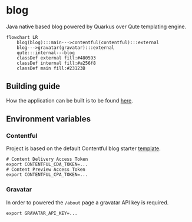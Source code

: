 # blog

Java native based blog powered by Quarkus over Qute templating engine.

```mermaid
flowchart LR
    blog(blog):::main--->contentful(contentful):::external
    blog--->gravatar(gravatar):::external
    qute:::internal---blog
    classDef external fill:#480593
    classDef internal fill:#a256f8
    classDef main fill:#23123B
```

## Building guide

How the application can be built is to be found [here](./doc/build.md).

## Environment variables

### Contentful

Project is based on the default Contentful blog starter [template](https://www.contentful.com/starter-templates/nextjs-blog/).

```shell
# Content Delivery Access Token
export CONTENTFUL_CDA_TOKEN=...
# Content Preview Access Token
export CONTENTFUL_CPA_TOKEN=...
``` 

### Gravatar

In order to powered the `/about` page a gravatar API key is required.

```shell
export GRAVATAR_API_KEY=...
```
